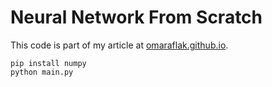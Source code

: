 # Neural Network From Scratch

This code is part of my article at [omaraflak.github.io](https://omaraflak.github.io).

```shell
pip install numpy
python main.py
```